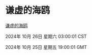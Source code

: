 # 谦虚的海鸥
[谦虚的海鸥](http://219.139.199.238:56308/qxdho/course/base/hotlink/index.php)

2024年 10月 26日 星期六 03:00:01 CST

2024年 10月 25日 星期五 19:00:01 GMT
